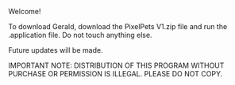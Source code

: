 Welcome!

To download Gerald, download the PixelPets V1.zip file and run the .application file. Do not touch anything else.

Future updates will be made.

IMPORTANT NOTE: DISTRIBUTION OF THIS PROGRAM WITHOUT PURCHASE OR PERMISSION IS ILLEGAL. PLEASE DO NOT COPY.
